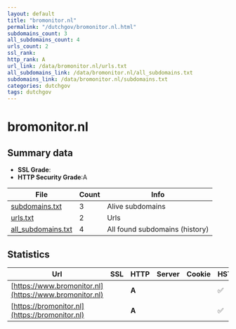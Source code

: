 ```yaml
---
layout: default
title: "bromonitor.nl"
permalink: "/dutchgov/bromonitor.nl.html"
subdomains_count: 3
all_subdomains_count: 4
urls_count: 2
ssl_rank: 
http_rank: A
url_link: /data/bromonitor.nl/urls.txt
all_subdomains_link: /data/bromonitor.nl/all_subdomains.txt
subdomains_link: /data/bromonitor.nl/subdomains.txt
categories: dutchgov
tags: dutchgov
---
```



# bromonitor.nl
## Summary data


 - **SSL Grade**:
 - **HTTP Security Grade**:A


| File       | Count | Info |
|------------|-------|------|
|[subdomains.txt](/DutchGovScope/data/bromonitor.nl/subdomains.txt)|3|Alive subdomains|
|[urls.txt](/DutchGovScope/data/bromonitor.nl/urls.txt)|2|Urls|
|[all_subdomains.txt](/DutchGovScope/data/bromonitor.nl/all_subdomains.txt)|4|All found subdomains (history)|


## Statistics


| Url | SSL | HTTP | Server | Cookie | HSTS | CORS | CTO | CSP | XFO | XXP | RP |FP| Tech |Title |
|--------|-------|-------|------|------|------|------|------|------|------|------|------|------|------|------|
|[https://www.bromonitor.nl](https://www.bromonitor.nl)| | **A**|| |:white_check_mark: | :warning:| |:warning: | :white_check_mark: | | :white_check_mark: | |HSTS|BRO Monitor|
|[https://bromonitor.nl](https://bromonitor.nl)| | **A**|| |:white_check_mark: | :warning:| |:warning: | :white_check_mark: | | :white_check_mark: | |HSTS|BRO Monitor|

